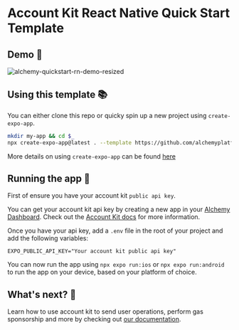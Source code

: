 # Account Kit React Native Quick Start Template

## Demo 🎥

![alchemy-quickstart-rn-demo-resized](https://github.com/user-attachments/assets/dbdff87c-9a2e-41f4-aca7-40550eaacf6a)

## Using this template 📚

You can either clone this repo or quicky spin up a new project using `create-expo-app`.

```bash
mkdir my-app && cd $_
npx create-expo-app@latest . --template https://github.com/alchemyplatform/account-kit-expo-quickstart
```

More details on using `create-expo-app` can be found [here](https://docs.expo.dev/more/create-expo/)

## Running the app 🚀

First of ensure you have your account kit `public api key`.

You can get your account kit api key by creating a new app in your [Alchemy Dashboard](https://dashboard.alchemy.com/apps). Check out the [Account Kit docs](https://docs.alchemy.https://accountkit.alchemy.com/react-native/signer/setup-guide) for more information.

Once you have your api key, add a `.env` file in the root of your project and add the following variables:

```
EXPO_PUBLIC_API_KEY="Your account kit public api key"
```

You can now run the app using `npx expo run:ios` or `npx expo run:android` to run the app on your device, based on your platform of choice.

## What's next? 🤔

Learn how to use account kit to send user operations, perform gas sponsorship and more by checking out [our documentation](https://accountkit.alchemy.com/react-native/using-smart-accounts/send-user-operations).
